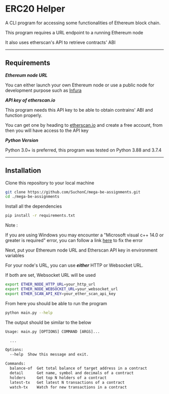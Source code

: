 # ERC20 Helper

A CLI program for accessing some functionalities of Ethereum block chain.

This program requires a URL endpoint to a running Ethereum node

It also uses etherscan's API to retrieve contracts' ABI

---

## Requirements

***Ethereum node URL***

You can either launch your own Ethereum node or use a public node for development purpose such as [Infura](https://infura.io/)

***API key of etherscan.io***

This program needs this API key to be able to obtain contrains' ABI and function properly.
    
You can get one by heading to [etherscan.io](https://etherscan.io/) and create a free account, from then you will have access to the API key

***Python Version***

Python 3.0+ is preferred, this program was tested on Python 3.88 and 3.7.4

---

## Installation

Clone this repository to your local machine

``` sh
git clone https://github.com/SuchonC/mega-be-assignments.git
cd ./mega-be-assignments
```

Install all the dependencies

``` sh
pip install -r requirements.txt
```

Note :

If you are using Windows you may encounter a "Microsoft visual c++ 14.0 or greater is required" error, you can follow a link [here](https://exerror.com/error-microsoft-visual-c-14-0-is-required-get-it-with-microsoft-visual-c-build-tools/) to fix the error

Next, put your Ethereum node URL and Etherscan API key in environment variables

For your node's URL, you can use ***either*** HTTP or Websocket URL.

If both are set, Websocket URL will be used

```sh
export ETHER_NODE_HTTP_URL=your_http_url
export ETHER_NODE_WEBSOCKET_URL=your_websocket_url
export ETHER_SCAN_API_KEY=your_ether_scan_api_key
```

From here you should be able to run the program

```sh
python main.py --help
```

The output should be similar to the below

```txt
Usage: main.py [OPTIONS] COMMAND [ARGS]...

  ...

Options:
  --help  Show this message and exit.

Commands:
  balance-of  Get total balance of target address in a contract
  detail      Get name, symbol and decimals of a contract
  holders     Get top N holders of a contract
  latest-tx   Get latest N transactions of a contract
  watch-tx    Watch for new transactions in a contract
```